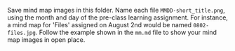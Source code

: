 Save mind map images in this folder. Name each file `MMDD-short_title.png`, using the month and day of the pre-class learning assignment. For instance, a mind map for 'Files' assigned on August 2nd would be named `0802-files.jpg`.  Follow the example shown in the `mm.md` file to show your mind map images in open place.
